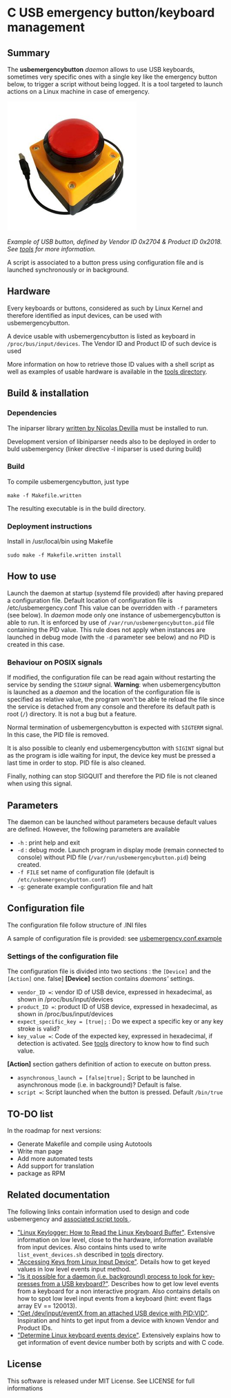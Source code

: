 # C USB emergency button/keyboard management

## Summary

The **usbemergencybutton** _daemon_ allows to use USB keyboards, sometimes very specific ones with a single key like the emergency button below, to trigger a script without being logged. It is a tool targeted to launch actions on a Linux machine in case of emergency.

![USB emergency button](./emergency_button.jpg)

*Example of USB button, defined by Vendor ID 0x2704 & Product ID 0x2018. See [tools](./tools/README.md) for more information.*

A script is associated to a button press using configuration file and is launched synchronously or in background.

## Hardware

Every keyboards or buttons, considered as such by Linux Kernel and therefore identified as input devices, can be used with usbemergencybutton.

A device usable with usbemergencybutton is listed as keyboard in `/proc/bus/input/devices`. The Vendor ID and Product ID of such device is used 

More information on how to retrieve those ID values with a shell script as well as examples of usable hardware is available in the [tools directory](./tools/README.md).

## Build & installation
### Dependencies
The iniparser library [written by Nicolas Devilla](http://ndevilla.free.fr/iniparser/) must be installed to run.

Development version of libiniparser needs also to be deployed in order to buld usbemergency (linker directive -l iniparser is used during build)

### Build
To compile usbemergencybutton, just type

`make -f Makefile.written`

The resulting executable is in the build directory.

### Deployment instructions
Install in /usr/local/bin using Makefile

`sudo make -f Makefile.written install`

## How to use

Launch the daemon at startup (systemd file provided) after having prepared a configuration file.
Default location of configuration file is /etc/usbemergency.conf
This value can be overridden with `-f` parameters (see below).
In *daemon* mode only one instance of usbemergencybutton is able to run. It is enforced by use of `/var/run/usbemergencybutton.pid` file containing the PID value. This rule does not apply when instances are launched in debug mode (with the `-d` parameter see below) and no PID is created in this case.

### Behaviour on POSIX signals

If modified, the configuration file can be read again without restarting the service by sending the `SIGHUP` signal. **Warning**: when usbemergencybutton is launched as a *daemon* and the location of the configuration file is specified as relative value, the program won't be able te reload the file since the service is detached from any console and therefore its default path is root (`/`) directory. It is not a bug but a feature. 

Normal termination of usbemergencybutton is expected with `SIGTERM` signal. In this case, the PID file is removed.

It is also possible to cleanly end usbemergencybutton with `SIGINT` signal but as the program is idle waiting for input, the device key must be pressed a last time in order to stop. PID file is also cleaned.

Finally, nothing can stop SIGQUIT and therefore the PID file is not cleaned when using this signal.

## Parameters

The daemon can be launched without parameters because default values are defined. However, the following parameters are available

* `-h` : print help and exit
* `-d` : debug mode. Launch program in display mode (remain connected to console) without PID file (`/var/run/usbemergencybutton.pid`) being created.
* `-f FILE` set name of configuration file (default is `/etc/usbemergencybutton.conf`)
* `-g`: generate example configuration file and halt

## Configuration file

The configuration file follow structure of .INI files
 
A sample of configuration file is provided: see [usbemergency.conf.example](./usbemergency.conf.example)

### Settings of the configuration file

The configuration file is divided into two sections : the `[Device]` and the `[Action]` one.
false]
**[Device]** section contains _daemons'_ settings.
* `vendor_ID =`: vendor ID of USB device, expressed in hexadecimal, as shown in /proc/bus/input/devices
* `product_ID =`: product ID of USB device, expressed in hexadecimal, as shown in /proc/bus/input/devices
* `expect_specific_key = [true|;` : Do we expect a specific key or any key stroke is valid? 
* `key_value =`: Code of the expected key, expressed in hexadecimal, if detection is activated. See [tools](./tools/README.md) directory to know how to find such value.

**[Action]** section gathers definition of action to execute on button press.
* `asynchronous_launch = [false|true];` Script to be launched in asynchronous mode (i.e. in background)? Default is false.
* `script =`: Script launched when the button is pressed. Default `/bin/true`

## TO-DO list

In the roadmap for next versions:
* Generate Makefile and compile using Autotools
* Write man page
* Add more automated tests
* Add support for translation
* package as RPM

## Related documentation

The following links contain information used to design and code usbemergency and [associated script tools ](./tools/README.md).

* ["Linux Keylogger: How to Read the Linux Keyboard Buffer"](https://www.codyhiar.com/blog/linux-keylogger-how-to-read-linux-keyboard-buffer/). Extensive information on low level, close to the hardware, information available from input devices. Also contains hints used to write `list_event_devices.sh` described in [tools](./tools/README.md) directory.  
* ["Accessing Keys from Linux Input Device"](
https://stackoverflow.com/questions/20943322/accessing-keys-from-linux-input-device). Details how to get keyed values in low level events input method.
* ["Is it possible for a daemon (i.e. background) process to look for key-presses from a USB keyboard?"](https://unix.stackexchange.com/questions/94322/is-it-possible-for-a-daemon-i-e-background-process-to-look-for-key-presses-fr/94329#94329). Describes how to get low level events from a keyboard for a non interactive program. Also contains details on how to spot low level input events from a keyboard (hint: event flags array EV == 120013).
* ["Get /dev/input/eventX from an attached USB device with PID:VID"](https://stackoverflow.com/questions/7681962/linux-get-dev-input-eventx-from-an-attached-usb-device-with-pidvid). Inspiration and hints to get input from a device with known Vendor and Product IDs. 
* ["Determine Linux keyboard events device"](https://stackoverflow.com/questions/29678011/determine-linux-keyboard-events-device). Extensively explains how to get information of event device number both by scripts and with C code.

## License
This software is released under MIT License. See LICENSE for full informations
